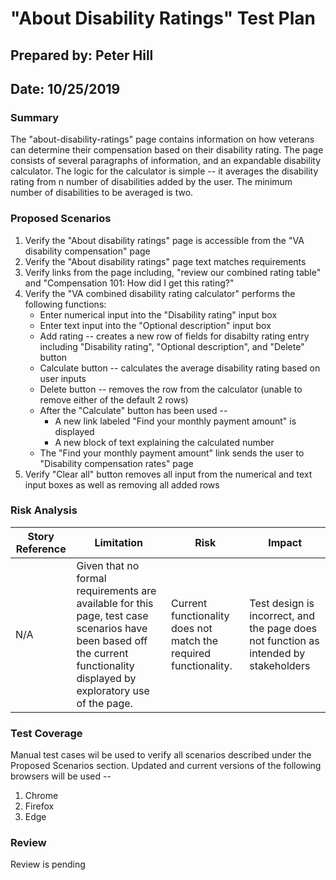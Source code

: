 # "About Disability Ratings" Test Plan

## Prepared by: Peter Hill
## Date: 10/25/2019
### Summary
 The "about-disability-ratings" page contains information on how veterans can determine their compensation based on their disability rating.  The page consists of several paragraphs of information, and an expandable disability calculator.  The logic for the calculator is simple -- it averages the disability rating from n number of disabilities added by the user.  The minimum number of disabilities to be averaged is two.
### Proposed Scenarios
1. Verify the "About disability ratings" page is accessible from the "VA disability compensation" page
1. Verify the "About disability ratings" page text matches requirements
1. Verify links from the page including, "review our combined rating table" and "Compensation 101: How did I get this rating?"
1. Verify the "VA combined disability rating calculator" performs the following functions:
    * Enter numerical input into the "Disability rating" input box
    * Enter text input into the "Optional description" input box
    * Add rating -- creates a new row of fields for disabilty rating entry including "Disability rating", "Optional description", and "Delete" button
    * Calculate button -- calculates the average disability rating based on user inputs
    * Delete button -- removes the row from the calculator (unable to remove either of the default 2 rows)
    * After the "Calculate" button has been used -- 
        * A new link labeled "Find your monthly payment amount" is displayed
        * A new block of text explaining the calculated number
    * The "Find your monthly payment amount" link sends the user to "Disability compensation rates" page
1. Verify "Clear all" button removes all input from the numerical and text input boxes as well as removing all added rows
    
### Risk Analysis
| Story Reference | Limitation | Risk | Impact |
| -------------- | ------------- | --------------- | ------------- |
| N/A | Given that no formal requirements are available for this page, test case scenarios have been based off the current functionality displayed by exploratory use of the page. | Current functionality does not match the required functionality. | Test design is incorrect, and the page does not function as intended by stakeholders |
### Test Coverage
Manual test cases wil be used to verify all scenarios described under the Proposed Scenarios section.  Updated and current versions of the following browsers will be used --
1. Chrome
1. Firefox
1. Edge
### Review
Review is pending